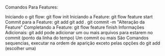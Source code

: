 Comandos Para Features:

Iniciando o git flow:
  git flow init
Iniciando a Feature:
  git flow feature start <NomeFeature>
Commit para a Feature: 
  git add <NomeArquivo>
  git add .
  git commit -m "Alteração da Feature"
Completando a Feature:
  git flow feature finish <NomeFeature>
Informações Adicionais: 
git add pode adicionar um ou mais arquivos para estarem no commit (ponto da linha do tempo)
Um commit ou mais
São Comandos sequencias, executar na ordem de aparição exceto pelas opções do git add (escolher uma)
